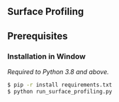 ## Surface Profiling

## Prerequisites

### Installation in Window

*Required to Python 3.8 and above.*

```bash
$ pip -r install requirements.txt
$ python run_surface_profiling.py
```
